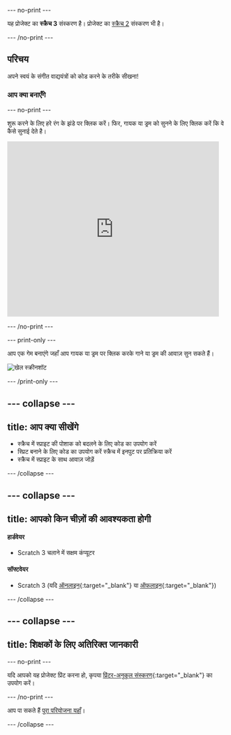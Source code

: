 --- no-print ---

यह प्रोजेक्ट का **स्क्रैच 3** संस्करण है। प्रोजेक्ट का [स्क्रैच 2](https://projects.raspberrypi.org/hi-IN/projects/rock-band-scratch2) संस्करण भी है।

--- /no-print ---

## परिचय

अपने स्वयं के संगीत वाद्ययंत्रों को कोड करने के तरीके सीखना!

### आप क्या बनाएँगे

--- no-print ---

शुरू करने के लिए हरे रंग के झंडे पर क्लिक करें। फिर, गायक या ड्रम को सुनने के लिए क्लिक करें कि वे कैसे सुनाई देते है।

<div class="scratch-preview">
  <iframe allowtransparency="true" width="485" height="402" src="https://scratch.mit.edu/projects/embed/276872220/?autostart=false" frameborder="0" scrolling="no"></iframe>
</div>

--- /no-print ---

--- print-only ---

आप एक गेम बनाएंगे जहाँ आप गायक या ड्रम पर क्लिक करके गाने या ड्रम की आवाज़ सुन सकते हैं।

![खेल स्क्रीनशॉट](images/demo.png)

--- /print-only ---

--- collapse ---
---
title: आप क्या सीखेंगे
---

+ स्क्रैच में स्प्राइट की पोशाक को बदलने के लिए कोड का उपयोग करें
+ स्प्रिट बनाने के लिए कोड का उपयोग करें स्क्रैच में इनपुट पर प्रतिक्रिया करें
+ स्क्रैच में स्प्राइट के साथ आवाज़ जोड़ें

--- /collapse ---

--- collapse ---
---
title: आपको किन चीज़ों की आवश्यकता होगी
---

#### हार्डवेयर

+ Scratch 3 चलाने में सक्षम कंप्यूटर

#### सॉफ्टवेयर

+ Scratch 3 (यदि [ऑनलाइन](https://rpf.io/scratchon){:target="_blank"} या [ऑफलाइन](https://rpf.io/scratchoff){:target="_blank"})

--- /collapse ---

--- collapse ---
---
title: शिक्षकों के लिए अतिरिक्त जानकारी
---

--- no-print ---

यदि आपको यह प्रोजेक्ट प्रिंट करना हो, कृपया [प्रिंटर-अनुकूल संस्करण](https://projects.raspberrypi.org/zh-CN/projects/rock-band/print){:target="_blank"} का उपयोग करें।

--- /no-print ---

आप पा सकते हैं [पूरा परियोजना यहाँ](https://rpf.io/p/hi-IN/rock-band-get)।

--- /collapse ---